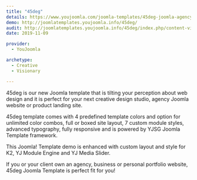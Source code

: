 ```yaml
---
title: "45deg"
details: https://www.youjoomla.com/joomla-templates/45deg-joomla-agency-template.html
demo: http://joomlatemplates.youjoomla.info/45deg/
audit: http://joomlatemplates.youjoomla.info/45deg/index.php/content-views/category-blog-view
date: 2019-11-09

provider:
  - YouJoomla

archetype:
  - Creative
  - Visionary

--- 
```


45deg is our new Joomla template that is tilting your perception about web design and it is perfect for your next creative design studio, agency Joomla website or product landing site.

45deg template comes with 4 predefined template colors and option for unlimited color combos, full or boxed site layout, 7 custom module styles, advanced typography, fully responsive and is powered by YJSG Joomla Template framework.

This Joomla! Template demo is enhanced with custom layout and style for K2, YJ Module Engine and YJ Media Slider.

If you or your client own an agency, business or personal portfolio website, 45deg Joomla Template is perfect fit for you!